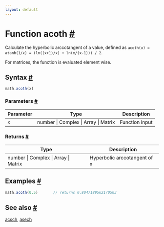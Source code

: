 ```yaml
---
layout: default
---
```


<!-- Note: This file is automatically generated from source code comments. Changes made in this file will be overridden. -->

<h1 id="function-acoth">Function acoth <a href="#function-acoth" title="Permalink">#</a></h1>

Calculate the hyperbolic arccotangent of a value,
defined as `acoth(x) = atanh(1/x) = (ln((x+1)/x) + ln(x/(x-1))) / 2`.

For matrices, the function is evaluated element wise.


<h2 id="syntax">Syntax <a href="#syntax" title="Permalink">#</a></h2>

```js
math.acoth(x)
```

<h3 id="parameters">Parameters <a href="#parameters" title="Permalink">#</a></h3>

Parameter | Type | Description
--------- | ---- | -----------
`x` | number &#124; Complex &#124; Array &#124; Matrix | Function input

<h3 id="returns">Returns <a href="#returns" title="Permalink">#</a></h3>

Type | Description
---- | -----------
number &#124; Complex &#124; Array &#124; Matrix | Hyperbolic arccotangent of x


<h2 id="examples">Examples <a href="#examples" title="Permalink">#</a></h2>

```js
math.acoth(0.5)       // returns 0.8047189562170503
```


<h2 id="see-also">See also <a href="#see-also" title="Permalink">#</a></h2>

[acsch](acsch.html),
[asech](asech.html)
